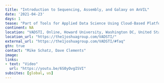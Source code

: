 ```yaml
---
title: "Introduction to Sequencing, Assembly, and Galaxy on AnVIL"
date: '2021-04-23'
days: 1
tease: "Part of Tools for Applied Data Science Using Cloud-Based Platform - Module 7"
continent: NA
location: "VADSTI, Online, Howard University, Washington DC, United States"
location_url: "https://the1joshuagroup.com/VADSTI/"
external_url: "https://the1joshuagroup.com/VADSTI/#faq"
gtn: true
contact: "Mike Schatz, Dave Clements"
image:
links:
- text: "Video"
  url: "https://youtu.be/6S0yOvgISVI"
subsites: [global, us]
---
```

